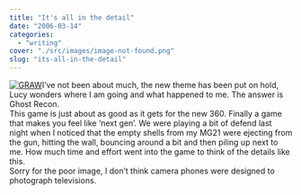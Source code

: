 ```yaml
---
title: "It's all in the detail"
date: "2006-03-14"
categories: 
  - "writing"
cover: "./src/images/image-not-found.png"
slug: "its-all-in-the-detail"
---
```


[![GRAW](/images/112410916_19a18d6b24_m.jpg)](http://www.flickr.com/photos/funkylarma/112410916/ "Photo Sharing")I’ve not been about much, the new theme has been put on hold, Lucy wonders where I am going and what happened to me. The answer is Ghost Recon.  
This game is just about as good as it gets for the new 360. Finally a game that makes you feel like ‘next gen’. We were playing a bit of defend last night when I noticed that the empty shells from my MG21 were ejecting from the gun, hitting the wall, bouncing around a bit and then piling up next to me. How much time and effort went into the game to think of the details like this.  
Sorry for the poor image, I don’t think camera phones were designed to photograph televisions.
